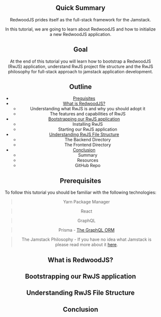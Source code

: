 <Header Image Here>

## Quick Summary
RedwoodJS prides itself as the full-stack framework for the Jamstack.

In this tutorial, we are going to learn about RedwoodJS and how to initialize a new RedwoodJS application.

## Goal
At the end of this tutorial you will learn how to bootstrap a RedwoodJS (RwJS) application, understand RwJS project file structure and the RwJS philosophy for full-stack approach to jamstack application development.

## Outline
- [Prequisites](#prerequisites)
- [What is RedwoodJS?](#what-is-redwoodjs)
  - Understanding what RwJS is and why you should adopt it
  - The features and capabilities of RwJS
- [Bootstrapping our RwJS application](#bootstrapping-our-rwjs-application)
  - Installing RwJS
  - Starting our RwJS application
- [Understanding RwJS File Structure](#understanding-rwjs-file-structure)
  - The Backend Directory
  - The Frontend Directory
- [Conclusion](#conclusion)
  - Summary
  - Resources
  - GitHub Repo

## Prerequisites
To follow this tutorial you should be familiar with the following technologies:
> Yarn Package Manager

> React

> GraphQL

> Prisma - [The GraphQL ORM](https://www.prisma.io/)

> The Jamstack Philosophy - If you have no idea what Jamstack is please read more about it [here](https://www.freecodecamp.org/news/what-is-the-jamstack-and-how-do-i-host-my-website-on-it/).

## What is RedwoodJS?

## Bootstrapping our RwJS application

## Understanding RwJS File Structure

## Conclusion